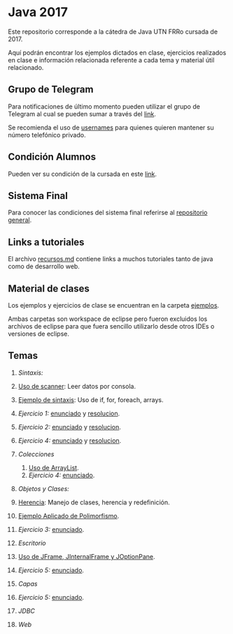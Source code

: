 # Java 2017
Este repositorio corresponde a la cátedra de Java UTN FRRo cursada de 2017.

Aquí podrán encontrar los ejemplos dictados en clase, ejercicios realizados en clase e información relacionada referente a cada tema y material útil relacionado.

## Grupo de Telegram
Para notificaciones de último momento pueden utilizar el grupo de Telegram al cual se pueden sumar a través del [link](https://goo.gl/M18x1I).

Se recomienda el uso de [usernames](https://telegram.org/faq#usernames-and-telegram-me) para quienes quieren mantener su número telefónico privado.

## Condición Alumnos
Pueden ver su condición de la cursada en este [link](https://docs.google.com/spreadsheets/d/1JbPTtCnIzPQdldMR9MDOUfiUwdDFxEG3WInx0gSiD-k/pubhtml?gid=1492570648&single=true).

## Sistema Final
Para conocer las condiciones del sistema final referirse al [repositorio general](https://github.com/utnfrrojava/java).

## Links a tutoriales
El archivo [recursos.md](https://github.com/utnfrrojava/java/blob/master/material/recursos.md) contiene links a muchos tutoriales tanto de java como de desarrollo web.

## Material de clases
Los ejemplos y ejercicios de clase se encuentran en la carpeta [ejemplos](./ejemplos/).

Ambas carpetas son workspace de eclipse pero fueron excluidos los archivos de eclipse para que fuera sencillo utilizarlo desde otros IDEs o versiones de eclipse.

## Temas
1. *Sintaxis:*
  1. [Uso de scanner](./ejemplos/Ejemplos/src/ejemplo/UsoScanner.java): Leer datos por consola.
  2. [Ejemplo de sintaxis](./ejemplos/Ejemplos/src/ejemplo/Principal.java): Uso de if, for, foreach, arrays.
  3. *Ejercicio 1:* [enunciado](./enunciados/readme.md) y [resolucion](./ejemplos/Ej01MostrarArrayEnOrdenInverso/ej01/MostrarArrayEnOrdenInverso.java).
  4. *Ejercicio 2:* [enunciado](./enunciados/readme.md) y [resolucion](./ejemplos/Ej02RegistrarNumerosMayores/src/ej02_1/RegistrarNumerosMayoresArray.java).
  5. *Ejercicio 4:* [enunciado](./enunciados/readme.md) y [resolucion](./ejemplos/Ej02RegistrarNumerosMayores/src/ej02_1/RegistrarNumerosMayoresArray.java).

2. *Colecciones*
    1. [Uso de ArrayList](./ejemplos/EjemploArrayList/src/ejemploBase/Principal.java).
    2. *Ejercicio 4:* [enunciado](./readme.md).

3. *Objetos y Clases:*
  1. [Herencia](./ejemplos/ClasesHerencia/src/clases/): Manejo de clases, herencia y redefinición.
  2. [Ejemplo Aplicado de Polimorfismo](./ejemplos-clase/EjemploClases/src).
  3. *Ejercicio 3:* [enunciado](./ejemplos/PolimorfismoYClaseAbstracta/src/).

4. *Escritorio*
  1. [Uso de JFrame, JInternalFrame y JOptionPane](./).
  2. *Ejercicio 5:* [enunciado](./ejercicios/readme.md).

5. *Capas*
  1. *Ejercicio 5:* [enunciado](./ejercicios/readme.md).

6. *JDBC*

7. *Web*
